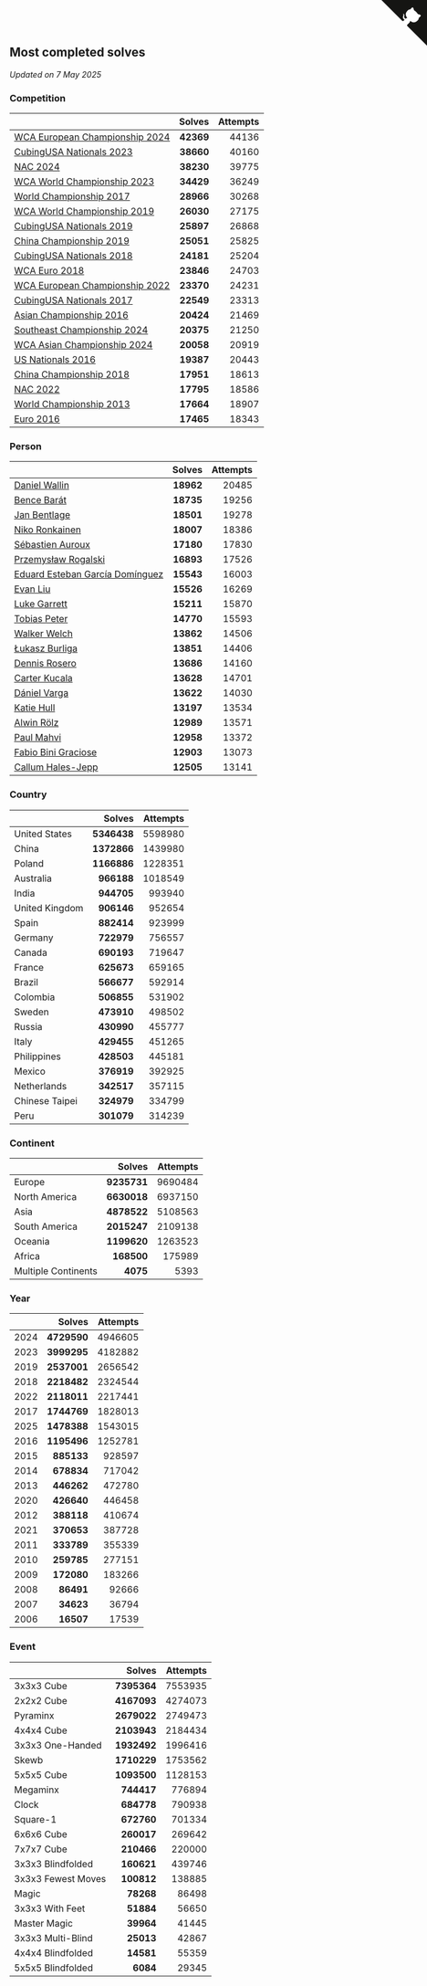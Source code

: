 ## Most completed solves

*Updated on  7 May 2025*


### Competition

|  | Solves | Attempts |
| :--- | ---: | ---: |
| [WCA European Championship 2024](https://www.worldcubeassociation.org/competitions/Euro2024) | **42369** | 44136 |
| [CubingUSA Nationals 2023](https://www.worldcubeassociation.org/competitions/CubingUSANationals2023) | **38660** | 40160 |
| [NAC 2024](https://www.worldcubeassociation.org/competitions/NAC2024) | **38230** | 39775 |
| [WCA World Championship 2023](https://www.worldcubeassociation.org/competitions/WC2023) | **34429** | 36249 |
| [World Championship 2017](https://www.worldcubeassociation.org/competitions/WC2017) | **28966** | 30268 |
| [WCA World Championship 2019](https://www.worldcubeassociation.org/competitions/WC2019) | **26030** | 27175 |
| [CubingUSA Nationals 2019](https://www.worldcubeassociation.org/competitions/CubingUSANationals2019) | **25897** | 26868 |
| [China Championship 2019](https://www.worldcubeassociation.org/competitions/ChinaChampionship2019) | **25051** | 25825 |
| [CubingUSA Nationals 2018](https://www.worldcubeassociation.org/competitions/CubingUSANationals2018) | **24181** | 25204 |
| [WCA Euro 2018](https://www.worldcubeassociation.org/competitions/Euro2018) | **23846** | 24703 |
| [WCA European Championship 2022](https://www.worldcubeassociation.org/competitions/Euro2022) | **23370** | 24231 |
| [CubingUSA Nationals 2017](https://www.worldcubeassociation.org/competitions/CubingUSANationals2017) | **22549** | 23313 |
| [Asian Championship 2016](https://www.worldcubeassociation.org/competitions/AsianChampionship2016) | **20424** | 21469 |
| [Southeast Championship 2024](https://www.worldcubeassociation.org/competitions/SoutheastChampionship2024) | **20375** | 21250 |
| [WCA Asian Championship 2024](https://www.worldcubeassociation.org/competitions/RubiksWCAAsianChampionship2024) | **20058** | 20919 |
| [US Nationals 2016](https://www.worldcubeassociation.org/competitions/USNationals2016) | **19387** | 20443 |
| [China Championship 2018](https://www.worldcubeassociation.org/competitions/ChinaChampionship2018) | **17951** | 18613 |
| [NAC 2022](https://www.worldcubeassociation.org/competitions/NAC2022) | **17795** | 18586 |
| [World Championship 2013](https://www.worldcubeassociation.org/competitions/WC2013) | **17664** | 18907 |
| [Euro 2016](https://www.worldcubeassociation.org/competitions/Euro2016) | **17465** | 18343 |

### Person

|  | Solves | Attempts |
| :--- | ---: | ---: |
| [Daniel Wallin](https://www.worldcubeassociation.org/persons/2013WALL03) | **18962** | 20485 |
| [Bence Barát](https://www.worldcubeassociation.org/persons/2008BARA01) | **18735** | 19256 |
| [Jan Bentlage](https://www.worldcubeassociation.org/persons/2010BENT01) | **18501** | 19278 |
| [Niko Ronkainen](https://www.worldcubeassociation.org/persons/2010RONK01) | **18007** | 18386 |
| [Sébastien Auroux](https://www.worldcubeassociation.org/persons/2008AURO01) | **17180** | 17830 |
| [Przemysław Rogalski](https://www.worldcubeassociation.org/persons/2013ROGA02) | **16893** | 17526 |
| [Eduard Esteban García Domínguez](https://www.worldcubeassociation.org/persons/2011EDUA01) | **15543** | 16003 |
| [Evan Liu](https://www.worldcubeassociation.org/persons/2009LIUE01) | **15526** | 16269 |
| [Luke Garrett](https://www.worldcubeassociation.org/persons/2017GARR05) | **15211** | 15870 |
| [Tobias Peter](https://www.worldcubeassociation.org/persons/2014PETE03) | **14770** | 15593 |
| [Walker Welch](https://www.worldcubeassociation.org/persons/2011WELC01) | **13862** | 14506 |
| [Łukasz Burliga](https://www.worldcubeassociation.org/persons/2013BURL01) | **13851** | 14406 |
| [Dennis Rosero](https://www.worldcubeassociation.org/persons/2010ROSE03) | **13686** | 14160 |
| [Carter Kucala](https://www.worldcubeassociation.org/persons/2015KUCA01) | **13628** | 14701 |
| [Dániel Varga](https://www.worldcubeassociation.org/persons/2008VARG01) | **13622** | 14030 |
| [Katie Hull](https://www.worldcubeassociation.org/persons/2010HULL01) | **13197** | 13534 |
| [Alwin Rölz](https://www.worldcubeassociation.org/persons/2016ROLZ01) | **12989** | 13571 |
| [Paul Mahvi](https://www.worldcubeassociation.org/persons/2012MAHV01) | **12958** | 13372 |
| [Fabio Bini Graciose](https://www.worldcubeassociation.org/persons/2010GRAC02) | **12903** | 13073 |
| [Callum Hales-Jepp](https://www.worldcubeassociation.org/persons/2012HALE01) | **12505** | 13141 |

### Country

|  | Solves | Attempts |
| :--- | ---: | ---: |
| United States | **5346438** | 5598980 |
| China | **1372866** | 1439980 |
| Poland | **1166886** | 1228351 |
| Australia | **966188** | 1018549 |
| India | **944705** | 993940 |
| United Kingdom | **906146** | 952654 |
| Spain | **882414** | 923999 |
| Germany | **722979** | 756557 |
| Canada | **690193** | 719647 |
| France | **625673** | 659165 |
| Brazil | **566677** | 592914 |
| Colombia | **506855** | 531902 |
| Sweden | **473910** | 498502 |
| Russia | **430990** | 455777 |
| Italy | **429455** | 451265 |
| Philippines | **428503** | 445181 |
| Mexico | **376919** | 392925 |
| Netherlands | **342517** | 357115 |
| Chinese Taipei | **324979** | 334799 |
| Peru | **301079** | 314239 |

### Continent

|  | Solves | Attempts |
| :--- | ---: | ---: |
| Europe | **9235731** | 9690484 |
| North America | **6630018** | 6937150 |
| Asia | **4878522** | 5108563 |
| South America | **2015247** | 2109138 |
| Oceania | **1199620** | 1263523 |
| Africa | **168500** | 175989 |
| Multiple Continents | **4075** | 5393 |

### Year

|  | Solves | Attempts |
| :--- | ---: | ---: |
| 2024 | **4729590** | 4946605 |
| 2023 | **3999295** | 4182882 |
| 2019 | **2537001** | 2656542 |
| 2018 | **2218482** | 2324544 |
| 2022 | **2118011** | 2217441 |
| 2017 | **1744769** | 1828013 |
| 2025 | **1478388** | 1543015 |
| 2016 | **1195496** | 1252781 |
| 2015 | **885133** | 928597 |
| 2014 | **678834** | 717042 |
| 2013 | **446262** | 472780 |
| 2020 | **426640** | 446458 |
| 2012 | **388118** | 410674 |
| 2021 | **370653** | 387728 |
| 2011 | **333789** | 355339 |
| 2010 | **259785** | 277151 |
| 2009 | **172080** | 183266 |
| 2008 | **86491** | 92666 |
| 2007 | **34623** | 36794 |
| 2006 | **16507** | 17539 |

### Event

|  | Solves | Attempts |
| :--- | ---: | ---: |
| 3x3x3 Cube | **7395364** | 7553935 |
| 2x2x2 Cube | **4167093** | 4274073 |
| Pyraminx | **2679022** | 2749473 |
| 4x4x4 Cube | **2103943** | 2184434 |
| 3x3x3 One-Handed | **1932492** | 1996416 |
| Skewb | **1710229** | 1753562 |
| 5x5x5 Cube | **1093500** | 1128153 |
| Megaminx | **744417** | 776894 |
| Clock | **684778** | 790938 |
| Square-1 | **672760** | 701334 |
| 6x6x6 Cube | **260017** | 269642 |
| 7x7x7 Cube | **210466** | 220000 |
| 3x3x3 Blindfolded | **160621** | 439746 |
| 3x3x3 Fewest Moves | **100812** | 138885 |
| Magic | **78268** | 86498 |
| 3x3x3 With Feet | **51884** | 56650 |
| Master Magic | **39964** | 41445 |
| 3x3x3 Multi-Blind | **25013** | 42867 |
| 4x4x4 Blindfolded | **14581** | 55359 |
| 5x5x5 Blindfolded | **6084** | 29345 |


<a href="https://github.com/jonatanklosko/wca_statistics" class="github-corner" aria-label="View source on Github"><svg width="80" height="80" viewBox="0 0 250 250" style="fill:#151513; color:#fff; position: absolute; top: 0; border: 0; right: 0;" aria-hidden="true"><path d="M0,0 L115,115 L130,115 L142,142 L250,250 L250,0 Z"></path><path d="M128.3,109.0 C113.8,99.7 119.0,89.6 119.0,89.6 C122.0,82.7 120.5,78.6 120.5,78.6 C119.2,72.0 123.4,76.3 123.4,76.3 C127.3,80.9 125.5,87.3 125.5,87.3 C122.9,97.6 130.6,101.9 134.4,103.2" fill="currentColor" style="transform-origin: 130px 106px;" class="octo-arm"></path><path d="M115.0,115.0 C114.9,115.1 118.7,116.5 119.8,115.4 L133.7,101.6 C136.9,99.2 139.9,98.4 142.2,98.6 C133.8,88.0 127.5,74.4 143.8,58.0 C148.5,53.4 154.0,51.2 159.7,51.0 C160.3,49.4 163.2,43.6 171.4,40.1 C171.4,40.1 176.1,42.5 178.8,56.2 C183.1,58.6 187.2,61.8 190.9,65.4 C194.5,69.0 197.7,73.2 200.1,77.6 C213.8,80.2 216.3,84.9 216.3,84.9 C212.7,93.1 206.9,96.0 205.4,96.6 C205.1,102.4 203.0,107.8 198.3,112.5 C181.9,128.9 168.3,122.5 157.7,114.1 C157.9,116.9 156.7,120.9 152.7,124.9 L141.0,136.5 C139.8,137.7 141.6,141.9 141.8,141.8 Z" fill="currentColor" class="octo-body"></path></svg></a><style>.github-corner:hover .octo-arm{animation:octocat-wave 560ms ease-in-out}@keyframes octocat-wave{0%,100%{transform:rotate(0)}20%,60%{transform:rotate(-25deg)}40%,80%{transform:rotate(10deg)}}@media (max-width:500px){.github-corner:hover .octo-arm{animation:none}.github-corner .octo-arm{animation:octocat-wave 560ms ease-in-out}}</style>
